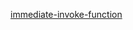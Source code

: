 [immediate-invoke-function](https://flaviocopes.com/javascript-iife/#:~:text=An%20Immediately%2Dinvoked%20Function%20Expression,way%20to%20isolate%20variables%20declarations)
